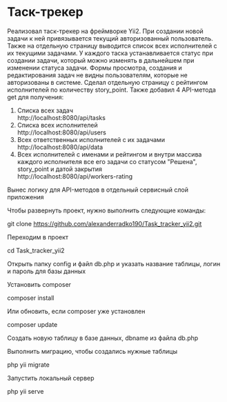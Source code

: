 # Таск-трекер

Реализовал таск-трекер на фреймворке Yii2. При создании новой задачи к ней привязывается текущий авторизованный пользователь. Также на отдельную страницу выводится список всех исполнителей с их текущими задачами. У каждого таска устанавливается статус при создании задачи, который можно изменять в дальнейшем при изменении статуса задачи. Формы просмотра, создания и редактирования задач не видны пользователям, которые не авторизованы в системе. Сделал отдельную страницу с рейтингом исполнителей по количеству story_point. Также добавил 4 API-метода get для получения: </br>
1. Списка всех задач </br>
http://localhost:8080/api/tasks
2. Списка всех исполнителей </br>
http://localhost:8080/api/users
3. Всех ответственных исполнителей с их задачами </br>
http://localhost:8080/api/data
4. Всех исполнителей с именами и рейтингом и внутри массива каждого исполнителя все его задачи со статусом "Решена", story_point и датой закрытия </br>
http://localhost:8080/api/workers-rating

Вынес логику для API-методов в отдельный сервисный слой приложения </br>

Чтобы развернуть проект, нужно выполнить следующие команды: </br>

git clone https://github.com/alexanderradko190/Task_tracker_yii2.git

Переходим в проект </br>

cd Task_tracker_yii2

Открыть папку config и файл db.php и указать название таблицы, логин и пароль для базы данных </br>

Установить composer </br>

composer install

Или обновить, если composer уже установлен </br>

composer update

Создать новую таблицу в базе данных, dbname из файла db.php </br>

Выполнить миграцию, чтобы создались нужные таблицы </br>

php yii migrate

Запустить локальный сервер </br>

php yii serve
